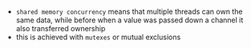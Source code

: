 -  `shared memory concurrency` means that multiple threads can own the same data, while before when a value was passed down a channel it also transferred ownership
-  this is achieved with `mutexes` or mutual exclusions
